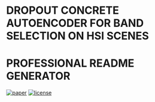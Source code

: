 # DROPOUT CONCRETE AUTOENCODER FOR BAND SELECTION ON HSI SCENES
# PROFESSIONAL  README GENERATOR
[![paper](https://img.shields.io/badge/arXiv-Paper-<COLOR>.svg)](https://arxiv.org/abs/2401.16522)
[![license](https://img.shields.io/badge/License-MIT-brightgreen.svg)](https://choosealicense.com/licenses/mit/)
